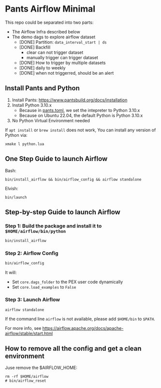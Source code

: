 # Pants Airflow Minimal
This repo could be separated into two parts:
+ The Airflow Infra described below
+ The demo dags to explore airflow dataset
  + [DONE] Partition: `data_interval_start | ds`
  + [DONE] Backfill
    + clear can not trigger dataset
    + manually trigger can trigger dataset
  + [DONE] How to trigger by multiple datasets
  + [DONE] daily to weekly
  + [DONE] when not triggerred, should be an alert

## Install Pants and Python
1. Install Pants: https://www.pantsbuild.org/docs/installation
2. Install Python 3.10.x
   + Because in [pants.toml](pants.toml), we set the intepreter to Python 3.10.x
   + Because on Ubuntu 22.04, the default Python is Python 3.10.x
3. No Python Virtual Environment needed

If `apt install` or `brew install` does not work, You can install any version of Python via:
```
xmake l python.lua
```

## One Step Guide to launch Airflow
Bash:
```
bin/install_airflow && bin/airflow_config && airflow standalone
```

Elvish:
```
bin/launch
```

## Step-by-step Guide to launch Airflow
### Step 1: Build the package and install it to `$HOME/airflow/bin/python`
``` bash
bin/install_airflow
```

### Step 2: Airflow Config
``` bash
bin/airflow_config
```
It will:
+ Set `core.dags_folder` to the PEX user code dynamically
+ Set `core.load_examples` to `False`


### Step 3: Launch Airflow
```
airflow standalone
```
If the command line `airflow` is not available, please add `$HOME/bin` to `$PATH`.

For more info, see https://airflow.apache.org/docs/apache-airflow/stable/start.html


## How to remove all the config and get a clean environment
Juse remove the $AIRFLOW_HOME:
```
rm -rf $HOME/airflow
# bin/airflow_reset
```
